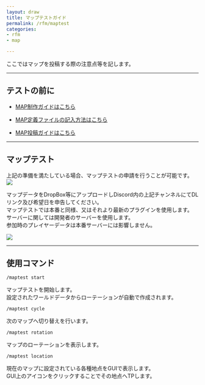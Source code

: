 ```yaml
---
layout: draw
title: マップテストガイド
permalink: /rfm/maptest
categories: 
- rfm
- map

---
```


ここではマップを投稿する際の注意点等を記します。<br>

 
----------------------------------------------------
## テストの前に  

+ [MAP制作ガイドはこちら](https://web.njj12.net/rfm/mapc)    

+ [MAP定義ファイルの記入方法はこちら](https://web.njj12.net/rfm/xml/) 

+ [MAP投稿ガイドはこちら](https://web.njj12.net/rfm/mappost) 

----------------------------------------------------
## マップテスト  


上記の準備を満たしている場合、マップテストの申請を行うことが可能です。 
<img src="https://web.njj12.net/public/images/rfm/maps/test.png"><br>

マップデータをDropBox等にアップロードしDiscord内の上記チャンネルにてDLリンク及び希望日を申告してください。  
マップテストでは本番と同様、又はそれより最新のプラグインを使用します。    
サーバーに関しては開発者のサーバーを使用します。  
参加時のプレイヤーデータは本番サーバーには影響しません。  

<img src="https://web.njj12.net/public/images/rfm/maps/maptest.png"><br>

----------------------------------------------------
## 使用コマンド  

```
/maptest start
```  

マップテストを開始します。  
設定されたワールドデータからローテーションが自動で作成されます。  

```
/maptest cycle
```  

次のマップへ切り替えを行います。  


```
/maptest rotation
```  

マップのローテーションを表示します。


```
/maptest location
```  

現在のマップに設定されている各種地点をGUIで表示します。  
GUI上のアイコンをクリックすることでその地点へTPします。  






